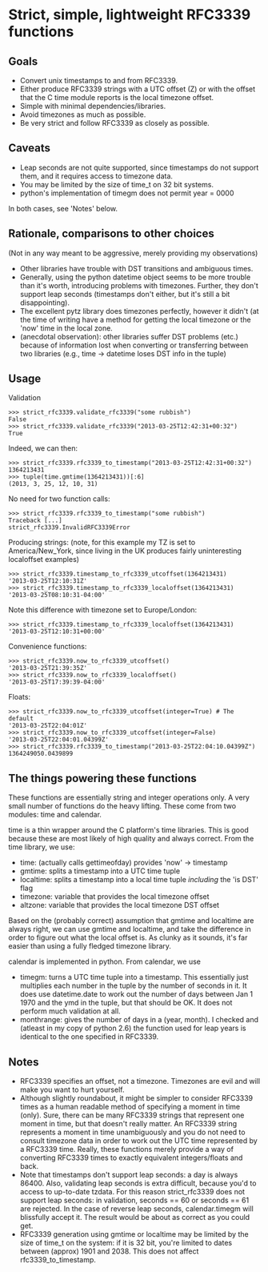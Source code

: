 Strict, simple, lightweight RFC3339 functions
=============================================

Goals
-----

 - Convert unix timestamps to and from RFC3339.
 - Either produce RFC3339 strings with a UTC offset (Z) or with the offset
   that the C time module reports is the local timezone offset.
 - Simple with minimal dependencies/libraries.
 - Avoid timezones as much as possible.
 - Be very strict and follow RFC3339 as closely as possible.

Caveats
-------

 - Leap seconds are not quite supported, since timestamps do not support them,
   and it requires access to timezone data.
 - You may be limited by the size of time_t on 32 bit systems.
 - python's implementation of timegm does not permit year = 0000

In both cases, see 'Notes' below.

Rationale, comparisons to other choices
---------------------------------------

(Not in any way meant to be aggressive, merely providing my observations)

 - Other libraries have trouble with DST transitions and ambiguous times.
 - Generally, using the python datetime object seems to be more trouble than
   it's worth, introducing problems with timezones. Further, they don't support
   leap seconds (timestamps don't either, but it's still a bit disappointing).
 - The excellent pytz library does timezones perfectly, however it didn't (at
   the time of writing have a method for getting the local timezone or the
   'now' time in the local zone.
 - (anecdotal observation): other libraries suffer DST problems (etc.) because
   of information lost when converting or transferring between two libraries
   (e.g., time -> datetime loses DST info in the tuple)

Usage
-----

Validation

    >>> strict_rfc3339.validate_rfc3339("some rubbish")
    False
    >>> strict_rfc3339.validate_rfc3339("2013-03-25T12:42:31+00:32")
    True

Indeed, we can then:

    >>> strict_rfc3339.rfc3339_to_timestamp("2013-03-25T12:42:31+00:32")
    1364213431
    >>> tuple(time.gmtime(1364213431))[:6]
    (2013, 3, 25, 12, 10, 31)

No need for two function calls:

    >>> strict_rfc3339.rfc3339_to_timestamp("some rubbish")
    Traceback [...]
    strict_rfc3339.InvalidRFC3339Error

Producing strings: (note, for this example my TZ is set to America/New_York,
since living in the UK produces fairly uninteresting localoffset examples)

    >>> strict_rfc3339.timestamp_to_rfc3339_utcoffset(1364213431)
    '2013-03-25T12:10:31Z'
    >>> strict_rfc3339.timestamp_to_rfc3339_localoffset(1364213431)
    '2013-03-25T08:10:31-04:00'

Note this difference with timezone set to Europe/London:

    >>> strict_rfc3339.timestamp_to_rfc3339_localoffset(1364213431)
    '2013-03-25T12:10:31+00:00'

Convenience functions:

    >>> strict_rfc3339.now_to_rfc3339_utcoffset()
    '2013-03-25T21:39:35Z'
    >>> strict_rfc3339.now_to_rfc3339_localoffset()
    '2013-03-25T17:39:39-04:00'

Floats:

    >>> strict_rfc3339.now_to_rfc3339_utcoffset(integer=True) # The default
    '2013-03-25T22:04:01Z'
    >>> strict_rfc3339.now_to_rfc3339_utcoffset(integer=False)
    '2013-03-25T22:04:01.04399Z'
    >>> strict_rfc3339.rfc3339_to_timestamp("2013-03-25T22:04:10.04399Z")
    1364249050.0439899

The things powering these functions
-----------------------------------

These functions are essentially string and integer operations only. A very 
small number of functions do the heavy lifting. These come from two modules:
time and calendar.

time is a thin wrapper around the C platform's time libraries. This is good
because these are most likely of high quality and always correct. From the
time library, we use:

 - time: (actually calls gettimeofday) provides 'now' -> timestamp
 - gmtime: splits a timestamp into a UTC time tuple
 - localtime: splits a timestamp into a local time tuple
   _including_ the 'is DST' flag
 - timezone: variable that provides the local timezone offset
 - altzone: variable that provides the local timezone DST offset

Based on the (probably correct) assumption that gmtime and localtime are
always right, we can use gmtime and localtime, and take the difference in order
to figure out what the local offset is. As clunky as it sounds, it's far easier
than using a fully fledged timezone library.

calendar is implemented in python. From calendar, we use

 - timegm: turns a UTC time tuple into a timestamp. This essentially just
   multiplies each number in the tuple by the number of seconds in it. It
   does use datetime.date to work out the number of days between Jan 1 1970
   and the ymd in the tuple, but that should be OK. It does not perform much
   validation at all.
 - monthrange: gives the number of days in a (year, month). I checked and
   (atleast in my copy of python 2.6) the function used for leap years is
   identical to the one specified in RFC3339.

Notes
-----

 - RFC3339 specifies an offset, not a timezone. Timezones are evil and will
   make you want to hurt yourself.
 - Although slightly roundabout, it might be simpler to consider RFC3339
   times as a human readable method of specifying a moment in time (only).
   Sure, there can be many RFC3339 strings that represent one moment in time,
   but that doesn't really matter.
   An RFC3339 string represents a moment in time unambiguously and you do
   not need to consult timezone data in order to work out the UTC time
   represented by a RFC3339 time.
   Really, these functions merely provide a way of converting RFC3339 times to
   exactly equivalent integers/floats and back.
 - Note that timestamps don't support leap seconds: a day is always 86400.
   Also, validating leap seconds is extra difficult, because you'd to access
   to up-to-date tzdata.
   For this reason strict_rfc3339 does not support leap seconds: in validation,
   seconds == 60 or seconds == 61 are rejected.
   In the case of reverse leap seconds, calendar.timegm will blissfully accept
   it. The result would be about as correct as you could get.
 - RFC3339 generation using gmtime or localtime may be limited by the size
   of time_t on the system: if it is 32 bit, you're limited to dates between
   (approx) 1901 and 2038. This does not affect rfc3339_to_timestamp.
